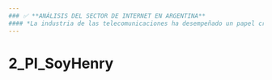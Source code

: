 ```yaml
---
### ✅ **ANÁLISIS DEL SECTOR DE INTERNET EN ARGENTINA**
#### *La industria de las telecomunicaciones ha desempeñado un papel crucial en nuestra sociedad, facilitando la información a escala global y permitiendo la comunicación continua. La transferencia de datos y la comunicación se realizan principalmente a través de internet, líneas telefónicas fijas y móviles. Argentina está a la vanguardia en el desarrollo de las telecomunicaciones, contando con un total de 62,12 millones de conexiones en 2020. Dada la relevancia del tema para el país, he llevado a cabo un análisis exhaustivo que permite identificar el comportamiento de este sector a nivel nacional, enfocándome en el acceso al servicio de Internet y su relación con otros servicios de comunicaciones. El objetivo es generar recomendaciones para ofrecer una buena calidad de servicio, identificar oportunidades de crecimiento y plantear soluciones personalizadas para clientes actuales o potenciales.*
---
```


# 2_PI_SoyHenry
